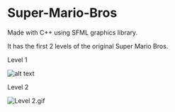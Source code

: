 # Super-Mario-Bros

Made with C++ using SFML graphics library.

It has the first 2 levels of the original Super Mario Bros.

Level 1

![alt text](https://github.com/JaakkoKaikkonen/Super-Mario-Bros/blob/master/Level1.gif "Level 1.gif")

Level 2

![Level 2.gif](https://github.com/JaakkoKaikkonen/Super-Mario-Bros/blob/master/Level2.gif "https://github.com/JaakkoKaikkonen/Super-Mario-Bros/blob/master/Level2.gif")
